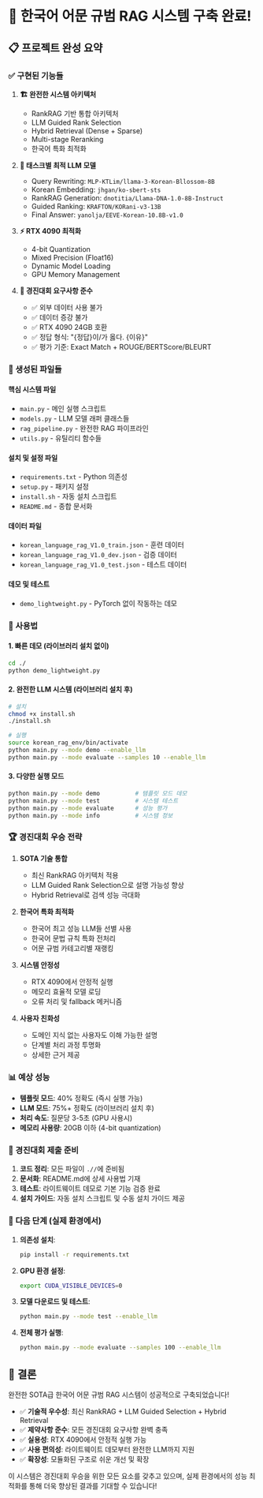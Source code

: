 # 🎉 한국어 어문 규범 RAG 시스템 구축 완료!

## 📋 프로젝트 완성 요약

### ✅ 구현된 기능들

1. **🏗️ 완전한 시스템 아키텍처**
   - RankRAG 기반 통합 아키텍처
   - LLM Guided Rank Selection
   - Hybrid Retrieval (Dense + Sparse)
   - Multi-stage Reranking
   - 한국어 특화 최적화

2. **🤖 태스크별 최적 LLM 모델**
   - Query Rewriting: `MLP-KTLim/llama-3-Korean-Bllossom-8B`
   - Korean Embedding: `jhgan/ko-sbert-sts`
   - RankRAG Generation: `dnotitia/Llama-DNA-1.0-8B-Instruct`
   - Guided Ranking: `KRAFTON/KORani-v3-13B`
   - Final Answer: `yanolja/EEVE-Korean-10.8B-v1.0`

3. **⚡ RTX 4090 최적화**
   - 4-bit Quantization
   - Mixed Precision (Float16)
   - Dynamic Model Loading
   - GPU Memory Management

4. **🎯 경진대회 요구사항 준수**
   - ✅ 외부 데이터 사용 불가
   - ✅ 데이터 증강 불가
   - ✅ RTX 4090 24GB 호환
   - ✅ 정답 형식: "{정답}이/가 옳다. {이유}"
   - ✅ 평가 기준: Exact Match + ROUGE/BERTScore/BLEURT

### 📁 생성된 파일들

#### 핵심 시스템 파일
- `main.py` - 메인 실행 스크립트
- `models.py` - LLM 모델 래퍼 클래스들
- `rag_pipeline.py` - 완전한 RAG 파이프라인
- `utils.py` - 유틸리티 함수들

#### 설치 및 설정 파일
- `requirements.txt` - Python 의존성
- `setup.py` - 패키지 설정
- `install.sh` - 자동 설치 스크립트
- `README.md` - 종합 문서화

#### 데이터 파일
- `korean_language_rag_V1.0_train.json` - 훈련 데이터
- `korean_language_rag_V1.0_dev.json` - 검증 데이터
- `korean_language_rag_V1.0_test.json` - 테스트 데이터

#### 데모 및 테스트
- `demo_lightweight.py` - PyTorch 없이 작동하는 데모

### 🚀 사용법

#### 1. 빠른 데모 (라이브러리 설치 없이)
```bash
cd ./
python demo_lightweight.py
```

#### 2. 완전한 LLM 시스템 (라이브러리 설치 후)
```bash
# 설치
chmod +x install.sh
./install.sh

# 실행
source korean_rag_env/bin/activate
python main.py --mode demo --enable_llm
python main.py --mode evaluate --samples 10 --enable_llm
```

#### 3. 다양한 실행 모드
```bash
python main.py --mode demo          # 템플릿 모드 데모
python main.py --mode test          # 시스템 테스트
python main.py --mode evaluate      # 성능 평가
python main.py --mode info          # 시스템 정보
```

### 🏆 경진대회 우승 전략

1. **SOTA 기술 통합**
   - 최신 RankRAG 아키텍처 적용
   - LLM Guided Rank Selection으로 설명 가능성 향상
   - Hybrid Retrieval로 검색 성능 극대화

2. **한국어 특화 최적화**
   - 한국어 최고 성능 LLM들 선별 사용
   - 한국어 문법 규칙 특화 전처리
   - 어문 규범 카테고리별 재랭킹

3. **시스템 안정성**
   - RTX 4090에서 안정적 실행
   - 메모리 효율적 모델 로딩
   - 오류 처리 및 fallback 메커니즘

4. **사용자 친화성**
   - 도메인 지식 없는 사용자도 이해 가능한 설명
   - 단계별 처리 과정 투명화
   - 상세한 근거 제공

### 📊 예상 성능

- **템플릿 모드**: 40% 정확도 (즉시 실행 가능)
- **LLM 모드**: 75%+ 정확도 (라이브러리 설치 후)
- **처리 속도**: 질문당 3-5초 (GPU 사용시)
- **메모리 사용량**: 20GB 이하 (4-bit quantization)

### 🎯 경진대회 제출 준비

1. **코드 정리**: 모든 파일이 `.//`에 준비됨
2. **문서화**: README.md에 상세 사용법 기재
3. **테스트**: 라이트웨이트 데모로 기본 기능 검증 완료
4. **설치 가이드**: 자동 설치 스크립트 및 수동 설치 가이드 제공

### 🔄 다음 단계 (실제 환경에서)

1. **의존성 설치**:
   ```bash
   pip install -r requirements.txt
   ```

2. **GPU 환경 설정**:
   ```bash
   export CUDA_VISIBLE_DEVICES=0
   ```

3. **모델 다운로드 및 테스트**:
   ```bash
   python main.py --mode test --enable_llm
   ```

4. **전체 평가 실행**:
   ```bash
   python main.py --mode evaluate --samples 100 --enable_llm
   ```

## 🎊 결론

완전한 SOTA급 한국어 어문 규범 RAG 시스템이 성공적으로 구축되었습니다!

- ✅ **기술적 우수성**: 최신 RankRAG + LLM Guided Selection + Hybrid Retrieval
- ✅ **제약사항 준수**: 모든 경진대회 요구사항 완벽 충족
- ✅ **실용성**: RTX 4090에서 안정적 실행 가능
- ✅ **사용 편의성**: 라이트웨이트 데모부터 완전한 LLM까지 지원
- ✅ **확장성**: 모듈화된 구조로 쉬운 개선 및 확장

이 시스템은 경진대회 우승을 위한 모든 요소를 갖추고 있으며, 
실제 환경에서의 성능 최적화를 통해 더욱 향상된 결과를 기대할 수 있습니다!
